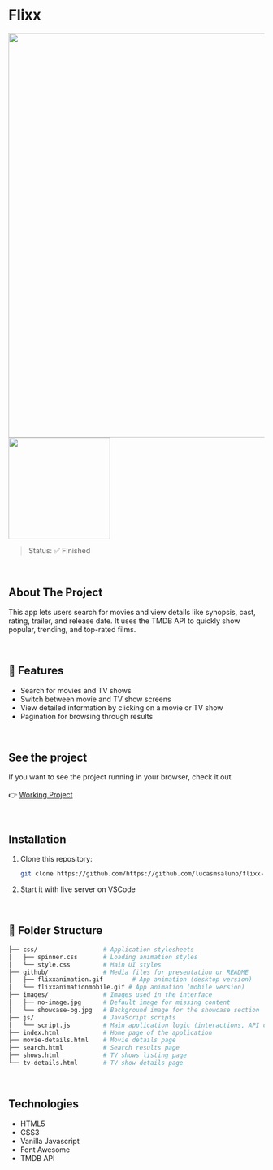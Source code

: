 # Flixx
<p>
  <img src="github/flixxanimation.gif" width="795"/>
  <img src="github/flixxanimationmobile.gif" width="200"/>
</p>

> Status: ✅ Finished

<br/>

## About The Project

This app lets users search for movies and view details like synopsis, cast, rating, trailer, and release date. It uses the TMDB API to quickly show popular, trending, and top-rated films.

<br/>

## 🎯 Features

- Search for movies and TV shows
- Switch between movie and TV show screens
- View detailed information by clicking on a movie or TV show
- Pagination for browsing through results

<br/>

## See the project

If you want to see the project running in your browser, check it out
<br/>
<br/>
👉  [Working Project](https://flixxlms.vercel.app/)

<br/>

## Installation

1. Clone this repository: 
   ```bash
   git clone https://github.com/https://github.com/lucasmsaluno/flixx-app
   ```
3. Start it with live server on VSCode
<br/>

## 📂 Folder Structure
```bash
├── css/                  # Application stylesheets
│   ├── spinner.css       # Loading animation styles
│   └── style.css         # Main UI styles
├── github/               # Media files for presentation or README
│   ├── flixxanimation.gif        # App animation (desktop version)
│   └── flixxanimationmobile.gif # App animation (mobile version)
├── images/               # Images used in the interface
│   ├── no-image.jpg      # Default image for missing content
│   └── showcase-bg.jpg   # Background image for the showcase section
├── js/                   # JavaScript scripts
│   └── script.js         # Main application logic (interactions, API calls, etc.)
├── index.html            # Home page of the application
├── movie-details.html    # Movie details page
├── search.html           # Search results page
├── shows.html            # TV shows listing page
└── tv-details.html       # TV show details page

```
<br/>

## Technologies

- HTML5
- CSS3
- Vanilla Javascript
- Font Awesome
- TMDB API
